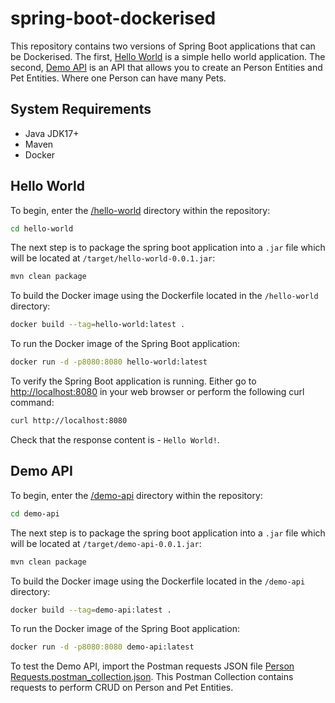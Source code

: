 # spring-boot-dockerised

This repository contains two versions of Spring Boot applications that can be Dockerised. The first, [Hello World](#hello-world) is a simple hello world application. The second, [Demo API](#demo-api) is an API that allows you to create an Person Entities and Pet Entities. Where one Person can have many Pets.

## System Requirements

- Java JDK17+
- Maven
- Docker

## Hello World

To begin, enter the [/hello-world](/hello-world) directory within the repository:

```bash
cd hello-world
```

The next step is to package the spring boot application into a `.jar` file which will be located at `/target/hello-world-0.0.1.jar`:

```bash
mvn clean package
```

To build the Docker image using the Dockerfile located in the `/hello-world` directory:


```bash
docker build --tag=hello-world:latest .
```

To run the Docker image of the Spring Boot application:


```bash
docker run -d -p8080:8080 hello-world:latest
```

To verify the Spring Boot application is running. Either go to [http://localhost:8080](http://localhost:8080) in your web browser or perform the following curl command:

```bash
curl http://localhost:8080
```
Check that the response content is - `Hello World!`.

## Demo API

To begin, enter the [/demo-api](/demo-api) directory within the repository:

```bash
cd demo-api
```

The next step is to package the spring boot application into a `.jar` file which will be located at `/target/demo-api-0.0.1.jar`:

```bash
mvn clean package
```

To build the Docker image using the Dockerfile located in the `/demo-api` directory:


```bash
docker build --tag=demo-api:latest .
```

To run the Docker image of the Spring Boot application:


```bash
docker run -d -p8080:8080 demo-api:latest
```

To test the Demo API, import the Postman requests JSON file [Person Requests.postman_collection.json](/demo-api/Demo%20API%20Requests.postman_collection.json). This Postman Collection contains requests to perform CRUD on Person and Pet Entities.